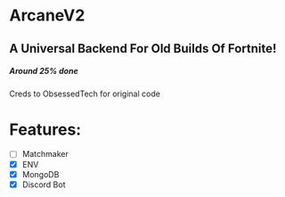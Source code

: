 # ArcaneV2
## A Universal Backend For Old Builds Of Fortnite!

##### Around 25% done

Creds to ObsessedTech for original code
# Features:
- [ ] Matchmaker
- [x] ENV
- [x] MongoDB
- [x] Discord Bot
